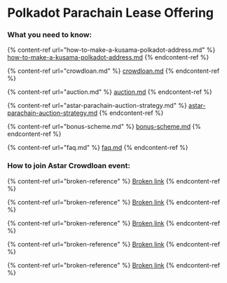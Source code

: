 # Polkadot Parachain Lease Offering

### What you need to know:

{% content-ref url="how-to-make-a-kusama-polkadot-address.md" %}
[how-to-make-a-kusama-polkadot-address.md](how-to-make-a-kusama-polkadot-address.md)
{% endcontent-ref %}

{% content-ref url="crowdloan.md" %}
[crowdloan.md](crowdloan.md)
{% endcontent-ref %}

{% content-ref url="auction.md" %}
[auction.md](auction.md)
{% endcontent-ref %}

{% content-ref url="astar-parachain-auction-strategy.md" %}
[astar-parachain-auction-strategy.md](astar-parachain-auction-strategy.md)
{% endcontent-ref %}

{% content-ref url="bonus-scheme.md" %}
[bonus-scheme.md](bonus-scheme.md)
{% endcontent-ref %}

{% content-ref url="faq.md" %}
[faq.md](faq.md)
{% endcontent-ref %}

### How to join Astar Crowdloan event:

{% content-ref url="broken-reference" %}
[Broken link](broken-reference)
{% endcontent-ref %}

{% content-ref url="broken-reference" %}
[Broken link](broken-reference)
{% endcontent-ref %}

{% content-ref url="broken-reference" %}
[Broken link](broken-reference)
{% endcontent-ref %}

{% content-ref url="broken-reference" %}
[Broken link](broken-reference)
{% endcontent-ref %}

{% content-ref url="broken-reference" %}
[Broken link](broken-reference)
{% endcontent-ref %}
